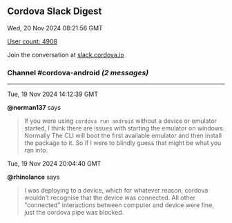 ## Cordova Slack Digest
Wed, 20 Nov 2024 08:21:56 GMT

[User count: 4908](https://cordova.slack.com/)


Join the conversation at [slack.cordova.io](http://slack.cordova.io/)

### __Channel #cordova-android__ _(2 messages)_
---

Tue, 19 Nov 2024 14:12:39 GMT

__@norman137__ says 
> If you were using `cordova run android` without a device or emulator started, I think there are issues with starting the emulator on windows. Normally The CLI will boot the first available emulator and then install the package to it. So if I were to blindly guess that might be what you ran into.
> 

Tue, 19 Nov 2024 20:04:40 GMT

__@rhinolance__ says 
> I was deploying to a device, which for whatever reason, cordova wouldn't recognise that the device was connected.  All other "connected" interactions between computer and device were fine, just the cordova pipe was blocked.
> 
